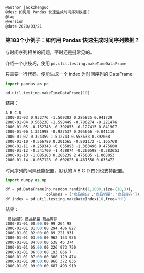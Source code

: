 
```markdown
@author jackzhenguo
@desc 如何用 Pandas 快速生成时间序列数据？
@tag
@version 
@date 2020/03/21
```

### 第183个小例子：如何用 Pandas 快速生成时间序列数据？

与时间序列相关的问题，平时还是挺常见的。

介绍一个小技巧，使用 `pd.util.testing.makeTimeDataFrame`

只需要一行代码，便能生成一个 index 为时间序列的 DataFrame:

```python
import pandas as pd

pd.util.testing.makeTimeDataFrame(10)
```

结果：

```markdown
A B C D
2000-01-03 0.932776 -1.509302 0.285825 0.941729
2000-01-04 0.565230 -1.598449 -0.786274 -0.221476
2000-01-05 -0.152743 -0.392053 -0.127415 0.841907
2000-01-06 1.321998 -0.927537 0.205666 -0.041110
2000-01-07 0.324359 1.512743 0.553633 0.392068
2000-01-10 -0.566780 0.201565 -0.801172 -1.165768
2000-01-11 -0.259348 -0.035893 -1.363496 0.475600
2000-01-12 -0.341700 -1.438874 -0.260598 -0.283653
2000-01-13 -1.085183 0.286239 2.475605 -1.068053
2000-01-14 -0.057128 -0.602625 0.461550 0.033472
```

时间序列的间隔还能配置，默认的 A B C D 四列也支持配置。

```python
import numpy as np

df = pd.DataFrame(np.random.randint(1,1000,size=(10,3)),
                  columns = ['商品编码','商品销量','商品库存'])
df.index = pd.util.testing.makeDateIndex(10,freq='H')
```

结果：

```markdown
 商品编码 商品销量 商品库存
2000-01-01 00:00:00 99 264 98
2000-01-01 01:00:00 294 406 827
2000-01-01 02:00:00 89 221 931
2000-01-01 03:00:00 962 153 956
2000-01-01 04:00:00 538 46 374
2000-01-01 05:00:00 226 973 750
2000-01-01 06:00:00 193 866 7
2000-01-01 07:00:00 300 129 474
2000-01-01 08:00:00 966 372 835
2000-01-01 09:00:00 687 493 910
```